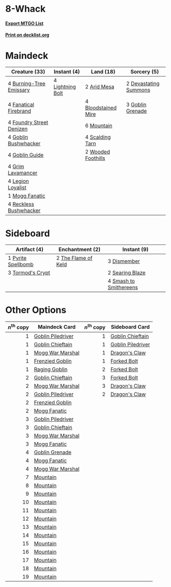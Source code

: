 # 8-Whack

#### [Export MTGO List](../collection/8-Whack/8-Whack.txt)
#### [Print on decklist.org](http://decklist.org/?deckmain=2%09Arid%20Mesa%0A4%09Bloodstained%20Mire%0A4%09Burning-Tree%20Emissary%0A2%09Devastating%20Summons%0A4%09Fanatical%20Firebrand%0A4%09Foundry%20Street%20Denizen%0A4%09Goblin%20Bushwhacker%0A3%09Goblin%20Grenade%0A4%09Goblin%20Guide%0A4%09Grim%20Lavamancer%0A4%09Legion%20Loyalist%0A4%09Lightning%20Bolt%0A1%09Mogg%20Fanatic%0A6%09Mountain%0A4%09Reckless%20Bushwhacker%0A4%09Scalding%20Tarn%0A2%09Wooded%20Foothills&deckside=3%09Dismember%0A1%09Pyrite%20Spellbomb%0A2%09Searing%20Blaze%0A4%09Smash%20to%20Smithereens%0A2%09The%20Flame%20of%20Keld%0A3%09Tormod's%20Crypt)
# Maindeck

|                                           Creature (33)                                           |                                      Instant (4)                                       |                                          Land (18)                                           |                                          Sorcery (5)                                           |
|---------------------------------------------------------------------------------------------------|----------------------------------------------------------------------------------------|----------------------------------------------------------------------------------------------|------------------------------------------------------------------------------------------------|
|4 [Burning-Tree Emissary](http://gatherer.wizards.com/Pages/Card/Details.aspx?multiverseid=426627) |4 [Lightning Bolt](http://gatherer.wizards.com/Pages/Card/Details.aspx?multiverseid=806)|2 [Arid Mesa](http://gatherer.wizards.com/Pages/Card/Details.aspx?multiverseid=405092)        |2 [Devastating Summons](http://gatherer.wizards.com/Pages/Card/Details.aspx?multiverseid=194927)|
|4 [Fanatical Firebrand](http://gatherer.wizards.com/Pages/Card/Details.aspx?multiverseid=439758)   |                                                                                        |4 [Bloodstained Mire](http://gatherer.wizards.com/Pages/Card/Details.aspx?multiverseid=405094)|3 [Goblin Grenade](http://gatherer.wizards.com/Pages/Card/Details.aspx?multiverseid=438485)     |
|4 [Foundry Street Denizen](http://gatherer.wizards.com/Pages/Card/Details.aspx?multiverseid=438478)|                                                                                        |6 [Mountain](http://gatherer.wizards.com/Pages/Card/Details.aspx?multiverseid=439859)         |                                                                                                |
|4 [Goblin Bushwhacker](http://gatherer.wizards.com/Pages/Card/Details.aspx?multiverseid=177501)    |                                                                                        |4 [Scalding Tarn](http://gatherer.wizards.com/Pages/Card/Details.aspx?multiverseid=405107)    |                                                                                                |
|4 [Goblin Guide](http://gatherer.wizards.com/Pages/Card/Details.aspx?multiverseid=425921)          |                                                                                        |2 [Wooded Foothills](http://gatherer.wizards.com/Pages/Card/Details.aspx?multiverseid=405116) |                                                                                                |
|4 [Grim Lavamancer](http://gatherer.wizards.com/Pages/Card/Details.aspx?multiverseid=430589)       |                                                                                        |                                                                                              |                                                                                                |
|4 [Legion Loyalist](http://gatherer.wizards.com/Pages/Card/Details.aspx?multiverseid=455759)       |                                                                                        |                                                                                              |                                                                                                |
|1 [Mogg Fanatic](http://gatherer.wizards.com/Pages/Card/Details.aspx?multiverseid=134748)          |                                                                                        |                                                                                              |                                                                                                |
|4 [Reckless Bushwhacker](http://gatherer.wizards.com/Pages/Card/Details.aspx?multiverseid=407626)  |                                                                                        |                                                                                              |                                                                                                |


# Sideboard

|                                        Artifact (4)                                         |                                       Enchantment (2)                                        |                                           Instant (9)                                           |
|---------------------------------------------------------------------------------------------|----------------------------------------------------------------------------------------------|-------------------------------------------------------------------------------------------------|
|1 [Pyrite Spellbomb](http://gatherer.wizards.com/Pages/Card/Details.aspx?multiverseid=442796)|2 [The Flame of Keld](http://gatherer.wizards.com/Pages/Card/Details.aspx?multiverseid=443011)|3 [Dismember](http://gatherer.wizards.com/Pages/Card/Details.aspx?multiverseid=382182)           |
|3 [Tormod's Crypt](http://gatherer.wizards.com/Pages/Card/Details.aspx?multiverseid=389723)  |                                                                                              |2 [Searing Blaze](http://gatherer.wizards.com/Pages/Card/Details.aspx?multiverseid=270873)       |
|                                                                                             |                                                                                              |4 [Smash to Smithereens](http://gatherer.wizards.com/Pages/Card/Details.aspx?multiverseid=397795)|


# Other Options

|*n*<sup>th</sup> copy|                                       Maindeck Card                                       |*n*<sup>th</sup> copy|                                      Sideboard Card                                       |
|--------------------:|-------------------------------------------------------------------------------------------|--------------------:|-------------------------------------------------------------------------------------------|
|                    1|[Goblin Piledriver](http://gatherer.wizards.com/Pages/Card/Details.aspx?multiverseid=40193)|                    1|[Goblin Chieftain](http://gatherer.wizards.com/Pages/Card/Details.aspx?multiverseid=438481)|
|                    1|[Goblin Chieftain](http://gatherer.wizards.com/Pages/Card/Details.aspx?multiverseid=438481)|                    1|[Goblin Piledriver](http://gatherer.wizards.com/Pages/Card/Details.aspx?multiverseid=40193)|
|                    1|[Mogg War Marshal](http://gatherer.wizards.com/Pages/Card/Details.aspx?multiverseid=157924)|                    1|[Dragon's Claw](http://gatherer.wizards.com/Pages/Card/Details.aspx?multiverseid=129527)   |
|                    1|[Frenzied Goblin](http://gatherer.wizards.com/Pages/Card/Details.aspx?multiverseid=442120) |                    1|[Forked Bolt](http://gatherer.wizards.com/Pages/Card/Details.aspx?multiverseid=401702)     |
|                    1|[Raging Goblin](http://gatherer.wizards.com/Pages/Card/Details.aspx?multiverseid=129688)   |                    2|[Forked Bolt](http://gatherer.wizards.com/Pages/Card/Details.aspx?multiverseid=401702)     |
|                    2|[Goblin Chieftain](http://gatherer.wizards.com/Pages/Card/Details.aspx?multiverseid=438481)|                    3|[Forked Bolt](http://gatherer.wizards.com/Pages/Card/Details.aspx?multiverseid=401702)     |
|                    2|[Mogg War Marshal](http://gatherer.wizards.com/Pages/Card/Details.aspx?multiverseid=157924)|                    3|[Dragon's Claw](http://gatherer.wizards.com/Pages/Card/Details.aspx?multiverseid=129527)   |
|                    2|[Goblin Piledriver](http://gatherer.wizards.com/Pages/Card/Details.aspx?multiverseid=40193)|                    2|[Dragon's Claw](http://gatherer.wizards.com/Pages/Card/Details.aspx?multiverseid=129527)   |
|                    2|[Frenzied Goblin](http://gatherer.wizards.com/Pages/Card/Details.aspx?multiverseid=442120) |                     |                                                                                           |
|                    2|[Mogg Fanatic](http://gatherer.wizards.com/Pages/Card/Details.aspx?multiverseid=134748)    |                     |                                                                                           |
|                    3|[Goblin Piledriver](http://gatherer.wizards.com/Pages/Card/Details.aspx?multiverseid=40193)|                     |                                                                                           |
|                    3|[Goblin Chieftain](http://gatherer.wizards.com/Pages/Card/Details.aspx?multiverseid=438481)|                     |                                                                                           |
|                    3|[Mogg War Marshal](http://gatherer.wizards.com/Pages/Card/Details.aspx?multiverseid=157924)|                     |                                                                                           |
|                    3|[Mogg Fanatic](http://gatherer.wizards.com/Pages/Card/Details.aspx?multiverseid=134748)    |                     |                                                                                           |
|                    4|[Goblin Grenade](http://gatherer.wizards.com/Pages/Card/Details.aspx?multiverseid=438485)  |                     |                                                                                           |
|                    4|[Mogg Fanatic](http://gatherer.wizards.com/Pages/Card/Details.aspx?multiverseid=134748)    |                     |                                                                                           |
|                    4|[Mogg War Marshal](http://gatherer.wizards.com/Pages/Card/Details.aspx?multiverseid=157924)|                     |                                                                                           |
|                    7|[Mountain](http://gatherer.wizards.com/Pages/Card/Details.aspx?multiverseid=439859)        |                     |                                                                                           |
|                    8|[Mountain](http://gatherer.wizards.com/Pages/Card/Details.aspx?multiverseid=439859)        |                     |                                                                                           |
|                    9|[Mountain](http://gatherer.wizards.com/Pages/Card/Details.aspx?multiverseid=439859)        |                     |                                                                                           |
|                   10|[Mountain](http://gatherer.wizards.com/Pages/Card/Details.aspx?multiverseid=439859)        |                     |                                                                                           |
|                   11|[Mountain](http://gatherer.wizards.com/Pages/Card/Details.aspx?multiverseid=439859)        |                     |                                                                                           |
|                   12|[Mountain](http://gatherer.wizards.com/Pages/Card/Details.aspx?multiverseid=439859)        |                     |                                                                                           |
|                   13|[Mountain](http://gatherer.wizards.com/Pages/Card/Details.aspx?multiverseid=439859)        |                     |                                                                                           |
|                   14|[Mountain](http://gatherer.wizards.com/Pages/Card/Details.aspx?multiverseid=439859)        |                     |                                                                                           |
|                   15|[Mountain](http://gatherer.wizards.com/Pages/Card/Details.aspx?multiverseid=439859)        |                     |                                                                                           |
|                   16|[Mountain](http://gatherer.wizards.com/Pages/Card/Details.aspx?multiverseid=439859)        |                     |                                                                                           |
|                   17|[Mountain](http://gatherer.wizards.com/Pages/Card/Details.aspx?multiverseid=439859)        |                     |                                                                                           |
|                   18|[Mountain](http://gatherer.wizards.com/Pages/Card/Details.aspx?multiverseid=439859)        |                     |                                                                                           |
|                   19|[Mountain](http://gatherer.wizards.com/Pages/Card/Details.aspx?multiverseid=439859)        |                     |                                                                                           |

